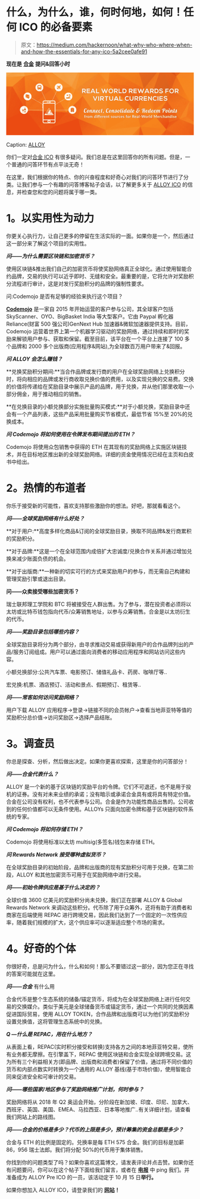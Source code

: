 # 什么，为什么，谁，何时何地，如何！任何 ICO 的必备要素

> 原文：<https://medium.com/hackernoon/what-why-who-where-when-and-how-the-essentials-for-any-ico-5a2cee0afe91>

**现在是** [**合金**](https://alloy.rewards.network/) **提问&回答小时**

![](img/33e8a58f1d499aea3229355c3265ad98.png)

Caption: [ALLOY](https://alloy.rewards.network/)

你们一定对[合金 ICO](https://alloy.rewards.network/) 有很多疑问。我们总是在这里回答你的所有问题。但是，一个普通的问答环节有点平淡无奇！

在这里，我们根据你的特点、你的兴奋程度和好奇心对我们的问答环节进行了分类。让我们参与一个有趣的问答博客帖子会话，以了解更多关于 [ALLOY ICO](https://alloy.rewards.network/) 的信息，并检查您和您的问题将属于哪一类。

# **1。以实用性为动力**

你更关心执行力，让自己更多的停留在生活实际的一面。如果你是一个，然后通过这一部分来了解这个项目的实用性。

***问——为什么需要区块链和加密货币？***

使用区块链&推出我们自己的加密货币将使奖励网络真正全球化。通过使用智能合约品牌，交易的执行可以近乎即时、无缝和安全。最重要的是，它将允许对奖励积分流程进行审计，这是对发行奖励积分的品牌的强制性要求。

问:Codemojo 是否有足够的经验来执行这个项目？

[**Codemojo**](http://codemojo.io/) 是一家自 2015 年开始运营的客户参与公司，其全球客户包括 SkyScanner、OYO、BigBasket India 等大型客户。它由 Paypal 孵化器 Reliance(财富 500 强公司)GenNext Hub 加速器&微软加速器提供支持。目前，Codemojo 运营着世界上第一个机器学习驱动的奖励网络，通过持续和即时的奖励来解锁用户参与、获取和保留。截至目前，该平台在一个平台上连接了 100 多个品牌和 2000 多个出版商(应用程序&网站),为全球数百万用户带来了&回报。

***问 ALLOY 会怎么赚钱？***

**兑换奖励积分期间:**当合作品牌或发行商的用户在全球奖励网络上兑换积分时，将向相应的品牌或发行商收取兑换价值的费用，以及实现兑换的交易费。交换的价值将传递给在奖励目录中展示产品的品牌，用于兑换，并从他们那里收取一小部分佣金，用于推动相应的销售。

**在兑换目录的小额兑换部分实施批量购买模式:**对于小额兑换，奖励目录中还会有一个产品列表，这些产品采用批量购买节省模式，最低节省 15%至 20%的兑换成本。

***问 Codemojo 将如何使用在令牌发布期间提出的 ETH？***

Codemojo 将使用众包销售中获得的 ETH 在其现有的奖励网络上实施区块链技术，并在目标地区推出新的全球奖励网络。详细的资金使用情况已经在主页和白皮书中给出。

# **2。热情的布道者**

你乐于接受新的可能性，喜欢支持那些激励你的想法。好吧，那就看看这个。

***问——全球奖励网络有什么好处？***

**对于用户:**高度多样化商品&订阅的全球奖励目录，换取不同品牌&发行商累积的奖励积分。

**对于品牌:**这是一个在全球范围内成倍扩大忠诚度/兑换合作关系并通过增加兑换来减少账面负债的机会。

**对于出版商:**一种新的切实可行的方式来奖励用户的参与，而无需自己构建和管理奖励引擎或退出目录。

**问——众卖接受哪些加密货币？**

瑞士联邦理工学院和 BTC 将被接受在人群出售。为了参与，潜在投资者必须将以太坊或比特币钱包指向代币/众筹销售地址，以参与众筹销售。合金是以太坊衍生的代币。

***问——奖励目录包括哪些内容？***

全球奖励目录将分为两个部分，由寻求推动交易或获得新用户的合作品牌列出的产品/服务订阅组成。用户可以通过面向消费者的移动应用程序和网站访问这些内容。

小额兑换部分:公共汽车票、电影预订、储值礼品卡、药房、咖啡厅等..

宏兑换:机票、酒店预订、活动和景点、假期预订、租赁等..

***问——常客如何访问奖励网络？***

用户下载 ALLOY 应用程序→登录→链接不同的会员帐户→查看当地菲亚特等值的奖励积分总价值→访问奖励区→选择产品结账。

# **3。调查员**

你总是探查、分析，然后做出决定。如果你更喜欢探索，这里是你的问答部分！

***问——合金代表什么？***

ALLOY 是一个新的基于区块链的奖励平台的令牌。它们不可退还，也不是用于投机的证券。没有对未来业绩的承诺；没有暗示或承诺合金具有或将具有特定价值。合金在公司没有权利，也不代表参与公司。合金是作为功能性商品出售的。公司收到的任何价值都可以无条件使用。ALLOYs 只面向加密令牌和基于区块链的软件系统的专家。

***问 Codemojo 将如何存储 ETH？***

Codemojo 将使用标准以太坊 multisig(多签名)钱包来存储 ETH。

***问 Rewards Network 接受哪种虚拟货币？***

在全球奖励目录的初始阶段，品牌和出版商的现有奖励积分可用于兑换，在第二阶段，ALLOY 和其他加密货币可用于在奖励网络中进行交易。

***问——初始令牌供应是基于什么决定的？***

全球价值 3600 亿美元的奖励积分尚未兑换，我们正在部署 ALLOY & Global Rewards Network 来调动这些积分。代币除了用于众筹外，还将有助于消费者和商家在后端使用 REPAC 进行跨境交易，因此我们达到了一个固定的一次性供应率，随着我们规模的扩大，这个供应率可以逐渐适应整个市场的需求。

# **4。好奇的个体**

你很好奇，总是问为什么，什么和如何！那么不要错过这一部分，因为您正在寻找的答案可能就在这里。

***问——合金*** 有什么用

合金代币是整个生态系统的储备/锚定货币，将成为在全球奖励网络上进行任何交易的交换媒介。类似于美元是全球储备货币或锚定货币，通过一个共同的兑换因素促进国际贸易，使用 ALLOY TOKEN，合作品牌和出版商可以为他们的奖励积分设置兑换值，这将管理生态系统中的兑换。

***Q —什么是 REPAC，用在什么地方？***

从表面上看，REPAC(实时积分接受和转换)支持各方之间的本地菲亚特交易，使所有业务都无摩擦。在引擎盖下，REPAC 使用区块链和合金实现全球跨境交易。这为所有三个利益相关方(即品牌、出版商和消费者)保留了价值，通过将不同价值的货币和内部点数实时转换为一个通用的 ALLOY 基线(基于市场价值)，使用智能合同来促进安全和可审计的交易。

***问——哪些国家/地区参与了奖励网络推广计划，何时参与？***

奖励网络将从 2018 年 Q2 奥运会开始，分阶段在新加坡、印度、印尼、加拿大、西班牙、英国、美国、EMEA、马拉西亚、日本等地推广..有关详细计划，请查看我们网站上的路线图。

***问——合金的价格是多少？代币的上限是多少，预计筹集的资金总额是多少？***

合金与 ETH 的比例是固定的。兑换率是每 ETH 575 合金。我们的目标是加薪 86，956 瑞士法郎。我们将分配 50%的代币用于集体销售。

你找到你的问题类型了吗？如果你喜欢这篇博文，请发表评论并点击赞。如果你还有问题要问，你可以在这个帖子下面给我们留言，或者在 [**电报**](https://t.me/joinchat/GLxiyg2vHj6CwLl3-yydGw) 中 ping 我们。并准备成为 ALLOY Pre ICO 的一员，该活动定于 10 月 15 日**举行。**

如果你想加入 ALLOY ICO，请登录我们的 [**网站**](https://alloy.rewards.network/)**！**